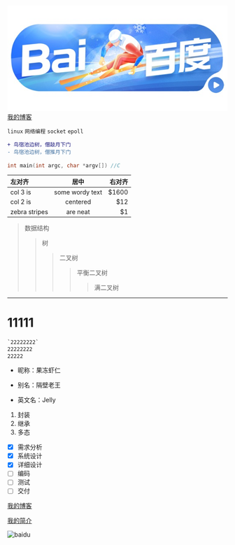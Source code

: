 ![test](https://github.com/wee2022/wee2022/raw/main/img/test.jpg)  
[我的博客](https://github.com/wee2022/wee2022/blob/main/img/test.txt "悬停显示") 




`linux` `网络编程` `socket` `epoll`
```diff
+ 鸟宿池边树，僧敲月下门
- 鸟宿池边树，僧推月下门
```
```c
int main(int argc, char *argv[]) //C
```
| 左对齐 | 居中  | 右对齐 |
| :------------ |:---------------:| -----:|
| col 3 is      | some wordy text | $1600 |
| col 2 is      | centered        |   $12 |
| zebra stripes | are neat        |    $1 |

> 数据结构
>> 树
>>> 二叉树
>>>> 平衡二叉树
>>>>> 满二叉树 
***
# 11111
```
`22222222`
22222222
22222
``` 
* 昵称：果冻虾仁
- 别名：隔壁老王
* 英文名：Jelly  
1. 封装
2. 继承
3. 多态 
- [x] 需求分析
- [x] 系统设计
- [x] 详细设计
- [ ] 编码
- [ ] 测试
- [ ] 交付 

[我的博客](http://blog.csdn.net/guodongxiaren "悬停显示")   

[我的简介](/example/profile.md)




![baidu](http://www.baidu.com/img/bdlogo.gif "百度logo")




